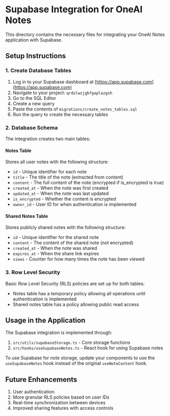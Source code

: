 # Supabase Integration for OneAI Notes

This directory contains the necessary files for integrating your OneAI Notes application with Supabase.

## Setup Instructions

### 1. Create Database Tables

1. Log in to your Supabase dashboard at [https://app.supabase.com](https://app.supabase.com)
2. Navigate to your project: `qrdulwzjgbfgaplazgsh`
3. Go to the SQL Editor
4. Create a new query
5. Paste the contents of `migrations/create_notes_tables.sql`
6. Run the query to create the necessary tables

### 2. Database Schema

The integration creates two main tables:

#### Notes Table
Stores all user notes with the following structure:
- `id` - Unique identifier for each note
- `title` - The title of the note (extracted from content)
- `content` - The full content of the note (encrypted if is_encrypted is true)
- `created_at` - When the note was first created
- `updated_at` - When the note was last updated
- `is_encrypted` - Whether the content is encrypted
- `owner_id` - User ID for when authentication is implemented

#### Shared Notes Table
Stores publicly shared notes with the following structure:
- `id` - Unique identifier for the shared note
- `content` - The content of the shared note (not encrypted)
- `created_at` - When the note was shared
- `expires_at` - When the share link expires
- `views` - Counter for how many times the note has been viewed

### 3. Row Level Security

Basic Row Level Security (RLS) policies are set up for both tables:
- Notes table has a temporary policy allowing all operations until authentication is implemented
- Shared notes table has a policy allowing public read access

## Usage in the Application

The Supabase integration is implemented through:

1. `src/utils/supabaseStorage.ts` - Core storage functions
2. `src/hooks/useSupabaseNotes.ts` - React hook for using Supabase notes

To use Supabase for note storage, update your components to use the `useSupabaseNotes` hook instead of the original `useNoteContent` hook.

## Future Enhancements

1. User authentication
2. More granular RLS policies based on user IDs
3. Real-time synchronization between devices
4. Improved sharing features with access controls
